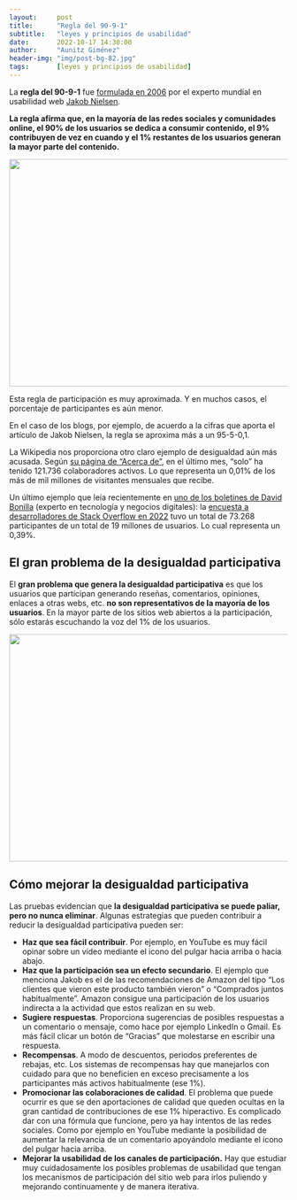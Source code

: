 ```yaml
---
layout:     post
title:      "Regla del 90-9-1"
subtitle:   "leyes y principios de usabilidad"
date:       2022-10-17 14:30:00
author:     "Aunitz Giménez"
header-img: "img/post-bg-82.jpg"
tags:       [leyes y principios de usabilidad]
---
```


<p>La <strong>regla del 90-9-1</strong> fue <a href="https://www.nngroup.com/articles/participation-inequality/" target="_blank" rel="noopener noreferrer">formulada en 2006</a> por el experto mundial en usabilidad web <a href="{{ site.baseurl }}{% post_url 2021-08-27-los-10-principios-generales-usabilidad-jakob-nielsen %}">Jakob Nielsen</a>.</p>

<p><strong>La regla afirma que, en la mayoría de las redes sociales y comunidades online, el 90% de los usuarios se dedica a consumir contenido, el 9% contribuyen de vez en cuando y el 1% restantes de los usuarios generan la mayor parte del contenido.</strong></p>

<p><img src="{{ site.baseurl }}/img/regla-del-90-9-1-01.png" loading="lazy" alt="" width="670" height="411"></p>

<p>Esta regla de participación es muy aproximada. Y en muchos casos, el porcentaje de participantes es aún menor.</p>

<p>En el caso de los blogs, por ejemplo, de acuerdo a la cifras que aporta el artículo de Jakob Nielsen, la regla se aproxima más a un 95-5-0,1.</p>

<p>La Wikipedia nos proporciona otro claro ejemplo de desigualdad aún más acusada. Según <a href="https://en.wikipedia.org/wiki/Wikipedia:About" target="_blank" rel="noopener noreferrer">su página de “Acerca de”</a>, en el último mes, “solo” ha tenido 121.736 colaboradores activos. Lo que representa un 0,01% de los más de mil millones de visitantes mensuales que recibe.</p>

<p>Un último ejemplo que leía recientemente en <a href="https://mailchi.mp/bonillaware/inclusion-modelo-datos?e=1c748833c8" target="_blank" rel="noopener noreferrer">uno de los boletines de David Bonilla</a> (experto en tecnología y negocios digitales): la <a href="https://survey.stackoverflow.co/2022/" target="_blank" rel="noopener noreferrer">encuesta a desarrolladores de Stack Overflow en 2022</a> tuvo un total de 73.268 participantes de un total de 19 millones de usuarios. Lo cual representa un 0,39%.</p>

<h2>El gran problema de la desigualdad participativa</h2>

<p>El <strong>gran problema que genera la desigualdad participativa</strong> es que los usuarios que participan generando reseñas, comentarios, opiniones, enlaces a otras webs, etc. <strong>no son representativos de la mayoría de los usuarios</strong>. En la mayor parte de los sitios web abiertos a la participación, sólo estarás escuchando la voz del 1% de los usuarios.</p>

<p><img src="{{ site.baseurl }}/img/regla-del-90-9-1-02.jpg" loading="lazy" alt="" width="722" height="411"></p>

<h2>Cómo mejorar la desigualdad participativa</h2>

<p>Las pruebas evidencian que <strong>la desigualdad participativa se puede paliar, pero no nunca eliminar</strong>. Algunas estrategias que pueden contribuir a reducir la desigualdad participativa pueden ser:</p>

<ul>
	<li><strong>Haz que sea fácil contribuir</strong>. Por ejemplo, en YouTube es muy fácil opinar sobre un vídeo mediante el icono del pulgar hacia arriba o hacia abajo.</li>
	<li><strong>Haz que la participación sea un efecto secundario</strong>. El ejemplo que menciona Jakob es el de las recomendaciones de Amazon del tipo “Los clientes que vieron este producto también vieron” o “Comprados juntos habitualmente”. Amazon consigue una participación de los usuarios indirecta a la actividad que estos realizan en su web.</li>
	<li><strong>Sugiere respuestas</strong>. Proporciona sugerencias de posibles respuestas a un comentario o mensaje, como hace por ejemplo LinkedIn o Gmail. Es más fácil clicar un botón de “Gracias” que molestarse en escribir una respuesta.</li>
	<li><strong>Recompensas</strong>. A modo de descuentos, periodos preferentes de rebajas, etc. Los sistemas de recompensas hay que manejarlos con cuidado para que no beneficien en exceso precisamente a los participantes más activos habitualmente (ese 1%).</li>
	<li><strong>Promocionar las colaboraciones de calidad</strong>. El problema que puede ocurrir es que se den aportaciones de calidad que queden ocultas en la gran cantidad de contribuciones de ese 1% hiperactivo. Es complicado dar con una fórmula que funcione, pero ya hay intentos de las redes sociales. Como por ejemplo en YouTube mediante la posibilidad de aumentar la relevancia de un comentario apoyándolo mediante el icono del pulgar hacia arriba.</li>
	<li><strong>Mejorar la usabilidad de los canales de participación.</strong> Hay que estudiar muy cuidadosamente los posibles problemas de usabilidad que tengan los mecanismos de participación del sitio web para irlos puliendo y mejorando continuamente y de manera iterativa.</li>
</ul>